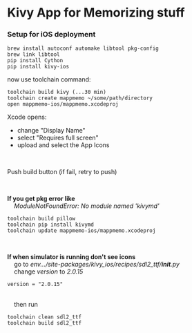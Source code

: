 # Kivy App for Memorizing stuff

### Setup for iOS deployment
```
brew install autoconf automake libtool pkg-config
brew link libtool
pip install Cython
pip install kivy-ios
```
now use toolchain command:
```
toolchain build kivy (...30 min)
toolchain create mappmemo ~/some/path/directory
open mappmemo-ios/mappmemo.xcodeproj
```
Xcode opens:
- change "Display Name"
- select "Requires full screen"
- upload and select the App Icons

<br/>

Push build button (if fail, retry to push)

<br/>

**If you get pkg error like**
<br/>&nbsp;&nbsp;&nbsp; *ModuleNotFoundError: No module named 'kivymd'*

```
toolchain build pillow
toolchain pip install kivymd
toolchain update mappmemo-ios/mappmemo.xcodeproj
```

<br/>

**If when simulator is running don't see icons**
<br/>&nbsp;&nbsp;&nbsp; go to *env.../site-packages/kivy_ios/recipes/sdl2_ttf/__init__.py*
<br/>&nbsp;&nbsp;&nbsp; change *version* to *2.0.15*

```
version = "2.0.15"
```
<br/>&nbsp;&nbsp;&nbsp; then run
```
toolchain clean sdl2_ttf
toolchain build sdl2_ttf
```